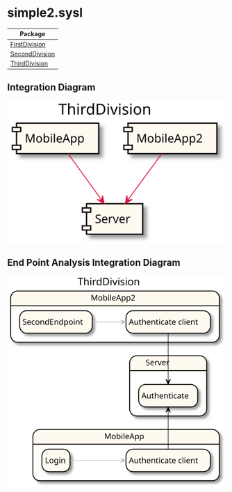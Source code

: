 

# simple2.sysl

| Package |
----|
[FirstDivision](FirstDivision/README.md)|
[SecondDivision](SecondDivision/README.md)|
[ThirdDivision](ThirdDivision/README.md)|

## Integration Diagram
<img src="../images/integration.svg">

## End Point Analysis Integration Diagram
<img src="../images/integrationepa.svg">

